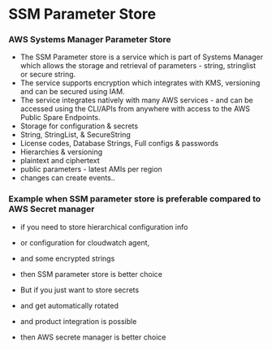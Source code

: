 # SSM Parameter Store
### AWS Systems Manager Parameter Store
- The SSM Parameter store is a service which is part of Systems Manager which allows the storage and retrieval of parameters - string, stringlist or secure string.
- The service supports encryption which integrates with KMS, versioning and can be secured using IAM.
- The service integrates natively with many AWS services - and can be accessed using the CLI/APIs from anywhere with access to the AWS Public Spare Endpoints.
- Storage for configuration & secrets
- String, StringList, & SecureString
- License codes, Database Strings, Full configs & passwords
- Hierarchies & versioning
- plaintext and ciphertext
- public parameters - latest AMIs per region
- changes can create events..

### Example when SSM parameter store is preferable compared to AWS Secret manager
- if you need to store hierarchical configuration info
- or configuration for cloudwatch agent,
- and some encrypted strings
- then SSM parameter store is better choice

- But if you just want to store secrets 
- and get automatically rotated
- and product integration is possible
- then AWS secrete manager is better choice

